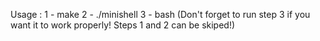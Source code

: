 Usage :
1 - make
2 - ./minishell
3 - bash
(Don't forget to run step 3 if you want it to work properly! Steps 1 and 2 can be skiped!)
